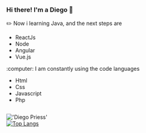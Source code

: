 ### Hi there! I'm a Diego 👋

<div style="display:inline-block;">
  &#9999;&#65039; Now i learning Java, and the next steps are
  <ul>
    <li>ReactJs</li>
    <li>Node</li>
    <li>Angular</li>
    <li>Vue.js</li>
  </ul>
</div>

<div style="display:inline-block;">
  :computer: I am constantly using the code languages
  <ul>
    <li>Html</li>
    <li>Css</li>
    <li>Javascript</li>
    <li>Php</li>
  </ul>
</div>

!['Diego Priess'](https://github-readme-stats.vercel.app/api?username=DiegoPriess&show_icons=true&theme=dark)
<br>
[![Top Langs](https://github-readme-stats.vercel.app/api/top-langs/?username=DiegoPriess&layout=compact&theme=dark)](https://github.com/DiegoPriess/github-readme-stats) 




<!--
**DiegoPriess/DiegoPriess** is a ✨ _special_ ✨ repository because its `README.md` (this file) appears on your GitHub profile.

Here are some ideas to get you started:

- 🔭 I’m currently working on ...
- 🌱 I’m currently learning ...
- 👯 I’m looking to collaborate on ...
- 🤔 I’m looking for help with ...
- 💬 Ask me about ...
- 📫 How to reach me: ...
- 😄 Pronouns: ...
- ⚡ Fun fact: ...
-->
